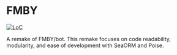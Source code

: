 # FMBY

[![LoC](https://tokei.rs/b1/github/exefer/fmby)](https://github.com/exefer/fmby)

A remake of FMBY/bot.
This remake focuses on code readability, modularity, and ease of development with SeaORM and Poise.
